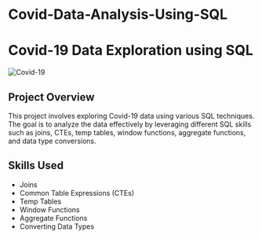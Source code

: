# Covid-Data-Analysis-Using-SQL

# Covid-19 Data Exploration using SQL

![Covid-19](https://img.icons8.com/ios/452/coronavirus.png)

## Project Overview

This project involves exploring Covid-19 data using various SQL techniques. The goal is to analyze the data effectively by leveraging different SQL skills such as joins, CTEs, temp tables, window functions, aggregate functions, and data type conversions.

## Skills Used

- Joins
- Common Table Expressions (CTEs)
- Temp Tables
- Window Functions
- Aggregate Functions
- Converting Data Types
